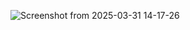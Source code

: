 ![Screenshot from 2025-03-31 14-17-26](https://github.com/user-attachments/assets/5446144e-0a43-42b7-b6ab-cc7e8f1eed75)
